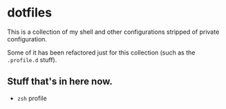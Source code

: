 # dotfiles

This is a collection of my shell and other configurations stripped of private
configuration.

Some of it has been refactored just for this collection (such as the
`.profile.d` stuff).

## Stuff that's in here now.

 * `zsh` profile
